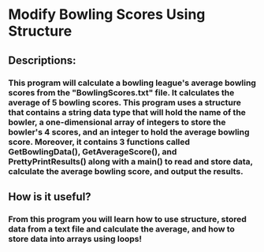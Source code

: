 # Modify Bowling Scores Using Structure
## Descriptions:
### This program will calculate a bowling league's average bowling scores from the "BowlingScores.txt" file. It calculates the average of 5 bowling scores. This program uses a structure that contains a string data type that will hold the name of the bowler, a one-dimensional array of integers to store the bowler's 4 scores, and an integer to hold the average bowling score. Moreover, it contains 3 functions called GetBowlingData(), GetAverageScore(), and PrettyPrintResults() along with a main() to read and store data, calculate the average bowling score, and output the results. 
## How is it useful?
### From this program you will learn how to use structure, stored data from a text file and calculate the average, and how to store data into arrays using loops!
